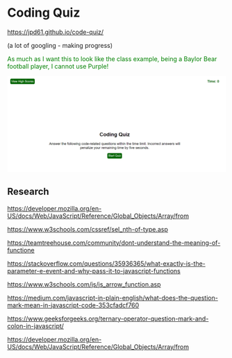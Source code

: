 # Coding Quiz

https://jpd61.github.io/code-quiz/

(a lot of googling - making progress)

<span style="color: green;">As much as I want this to look like the class example, being a Baylor Bear football player, I cannot use Purple!</span>

<img src="./assets/screenshot.PNG" />

## Research

https://developer.mozilla.org/en-US/docs/Web/JavaScript/Reference/Global_Objects/Array/from

https://www.w3schools.com/cssref/sel_nth-of-type.asp

https://teamtreehouse.com/community/dont-understand-the-meaning-of-functione

https://stackoverflow.com/questions/35936365/what-exactly-is-the-parameter-e-event-and-why-pass-it-to-javascript-functions

https://www.w3schools.com/js/js_arrow_function.asp

https://medium.com/javascript-in-plain-english/what-does-the-question-mark-mean-in-javascript-code-353cfadcf760

https://www.geeksforgeeks.org/ternary-operator-question-mark-and-colon-in-javascript/

https://developer.mozilla.org/en-US/docs/Web/JavaScript/Reference/Global_Objects/Array/from